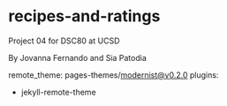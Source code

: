 # recipes-and-ratings
Project 04 for DSC80 at UCSD

By Jovanna Fernando and Sia Patodia

remote_theme: pages-themes/modernist@v0.2.0
plugins:
- jekyll-remote-theme 